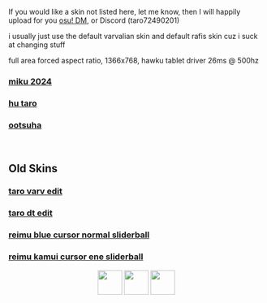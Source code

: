 If you would like a skin not listed here, let me know, then I will happily upload for you 
[osu! DM](https://osu.ppy.sh/home/messages/users/13586618), or Discord (taro72490201)

i usually just use the default varvalian skin and default rafis skin cuz i suck at changing stuff

full area forced aspect ratio, 1366x768, hawku tablet driver 26ms @ 500hz

### [miku 2024](https://taro.s-ul.eu/05hQT34R)

### [hu taro](https://taro.s-ul.eu/5JruvqHQ)

### [ootsuha](https://taro.s-ul.eu/tjTnhZdy)
&nbsp;
## Old Skins

### [taro varv edit](https://taro.s-ul.eu/JNw7novc)

### [taro dt edit](https://taro.s-ul.eu/18SFpsAZ)

### [reimu blue cursor normal sliderball](https://cdn.discordapp.com/attachments/992156163099607131/1035785983439949896/reimu_-_blue_cursor_normal_sliderball.osk?ex=65f52cde&is=65e2b7de&hm=1570a5d936ba62272d46adc10f11bb7b78a1a2c3e3f05f01bdcd44ffd7b2a334&)

### [reimu kamui cursor ene sliderball](https://cdn.discordapp.com/attachments/992156163099607131/1035785983830003773/reimu_-_kamui_cursor_ene_sliderball.osk?ex=65f52cde&is=65e2b7de&hm=cdf4e546a50949114d1f72d09bb7783664027e3526ab28fe512b349a27d4308a&)

<p align="center">
<a href="https://osu.ppy.sh/users/13586618"><img src="https://upload.wikimedia.org/wikipedia/commons/thumb/1/1e/Osu%21_Logo_2016.svg/1024px-Osu%21_Logo_2016.svg.png" width="48"></a>
<a href="https://www.youtube.com/channel/UCQYl9IjVQDvESjWa5gTQKFg"><img src="https://upload.wikimedia.org/wikipedia/commons/thumb/d/d1/Youtube-variation.png/640px-Youtube-variation.png" width="48"></a>
<a href="https://www.twitch.tv/taro72490201"><img src="https://www.freepnglogos.com/uploads/purple-twitch-logo-png-18.png" width="48"></a>
</p>
